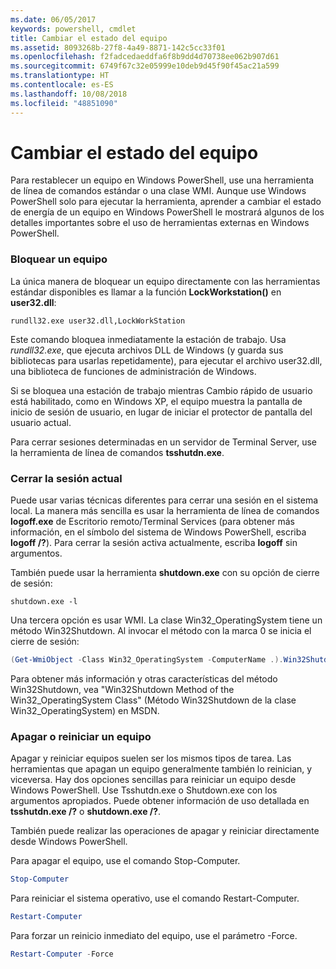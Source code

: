```yaml
---
ms.date: 06/05/2017
keywords: powershell, cmdlet
title: Cambiar el estado del equipo
ms.assetid: 8093268b-27f8-4a49-8871-142c5cc33f01
ms.openlocfilehash: f2fadcedaeddfa6f8b9dd4d70738ee062b907d61
ms.sourcegitcommit: 6749f67c32e05999e10deb9d45f90f45ac21a599
ms.translationtype: HT
ms.contentlocale: es-ES
ms.lasthandoff: 10/08/2018
ms.locfileid: "48851090"
---
```

# <a name="changing-computer-state"></a>Cambiar el estado del equipo

Para restablecer un equipo en Windows PowerShell, use una herramienta de línea de comandos estándar o una clase WMI. Aunque use Windows PowerShell solo para ejecutar la herramienta, aprender a cambiar el estado de energía de un equipo en Windows PowerShell le mostrará algunos de los detalles importantes sobre el uso de herramientas externas en Windows PowerShell.

### <a name="locking-a-computer"></a>Bloquear un equipo

La única manera de bloquear un equipo directamente con las herramientas estándar disponibles es llamar a la función **LockWorkstation()** en **user32.dll**:

```
rundll32.exe user32.dll,LockWorkStation
```

Este comando bloquea inmediatamente la estación de trabajo. Usa *rundll32.exe*, que ejecuta archivos DLL de Windows (y guarda sus bibliotecas para usarlas repetidamente), para ejecutar el archivo user32.dll, una biblioteca de funciones de administración de Windows.

Si se bloquea una estación de trabajo mientras Cambio rápido de usuario está habilitado, como en Windows XP, el equipo muestra la pantalla de inicio de sesión de usuario, en lugar de iniciar el protector de pantalla del usuario actual.

Para cerrar sesiones determinadas en un servidor de Terminal Server, use la herramienta de línea de comandos **tsshutdn.exe**.

### <a name="logging-off-the-current-session"></a>Cerrar la sesión actual

Puede usar varias técnicas diferentes para cerrar una sesión en el sistema local. La manera más sencilla es usar la herramienta de línea de comandos **logoff.exe** de Escritorio remoto/Terminal Services (para obtener más información, en el símbolo del sistema de Windows PowerShell, escriba **logoff /?**). Para cerrar la sesión activa actualmente, escriba **logoff** sin argumentos.

También puede usar la herramienta **shutdown.exe** con su opción de cierre de sesión:

```
shutdown.exe -l
```

Una tercera opción es usar WMI. La clase Win32_OperatingSystem tiene un método Win32Shutdown. Al invocar el método con la marca 0 se inicia el cierre de sesión:

```powershell
(Get-WmiObject -Class Win32_OperatingSystem -ComputerName .).Win32Shutdown(0)
```

Para obtener más información y otras características del método Win32Shutdown, vea "Win32Shutdown Method of the Win32_OperatingSystem Class" (Método Win32Shutdown de la clase Win32_OperatingSystem) en MSDN.

### <a name="shutting-down-or-restarting-a-computer"></a>Apagar o reiniciar un equipo

Apagar y reiniciar equipos suelen ser los mismos tipos de tarea. Las herramientas que apagan un equipo generalmente también lo reinician, y viceversa. Hay dos opciones sencillas para reiniciar un equipo desde Windows PowerShell. Use Tsshutdn.exe o Shutdown.exe con los argumentos apropiados. Puede obtener información de uso detallada en **tsshutdn.exe /?** o **shutdown.exe /?**.

También puede realizar las operaciones de apagar y reiniciar directamente desde Windows PowerShell.

Para apagar el equipo, use el comando Stop-Computer.

```powershell
Stop-Computer
```

Para reiniciar el sistema operativo, use el comando Restart-Computer.

```powershell
Restart-Computer
```

Para forzar un reinicio inmediato del equipo, use el parámetro -Force.

```powershell
Restart-Computer -Force
```

